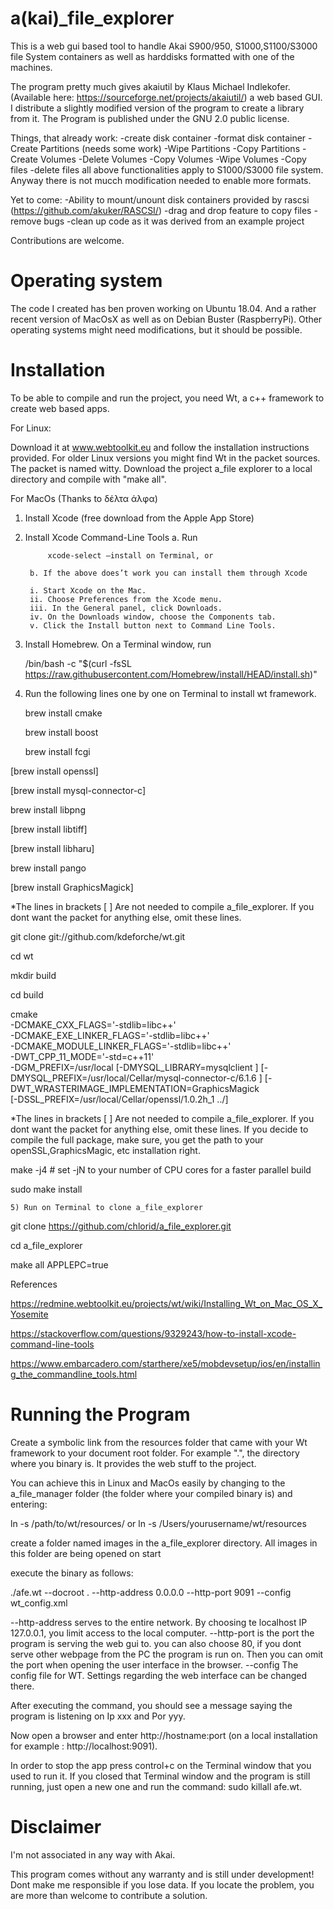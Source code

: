 # a(kai)_file_explorer
This is a web gui based tool to handle Akai S900/950, S1000,S1100/S3000 file System containers as well as harddisks formatted with one of the machines.

The program pretty much gives akaiutil by Klaus Michael Indlekofer. (Available here: https://sourceforge.net/projects/akaiutil/) a web based GUI.
I distribute a slightly modified version of the program to create a library from it. The Program is published under the GNU 2.0 public license.

Things, that already work:
-create disk container
-format disk container 
-Create Partitions (needs some work)
-Wipe Partitions
-Copy Partitions
-Create Volumes
-Delete Volumes
-Copy Volumes
-Wipe Volumes
-Copy files
-delete files
all above functionalities apply to S1000/S3000 file system. Anyway there is not mucch modification needed to enable more formats.

Yet to come:
-Ability to mount/unount disk containers provided by rascsi (https://github.com/akuker/RASCSI/)
-drag and drop feature to copy files
-remove bugs
-clean up code as it was derived from an example project

Contributions are welcome.

# Operating system
The code I created has ben proven working on Ubuntu 18.04. And a rather recent version of MacOsX as well as on Debian Buster (RaspberryPi). Other operating systems might need modifications, but it should be possible.

# Installation

To be able to compile and run the project, you need Wt, a c++ framework to create web based apps.

For Linux:

Download it at www.webtoolkit.eu and follow the installation instructions provided. For older Linux versions you might find Wt in the packet sources. The packet is named witty.
Download the project a_file explorer to a local directory and compile with "make all".

For MacOs (Thanks to δέλτα άλφα)

1) Install Xcode (free download from the Apple App Store)

2) Install Xcode Command-Line Tools
   a. Run  

			xcode-select –install on Terminal, or

		b. If the above does’t work you can install them through Xcode

        i. Start Xcode on the Mac.
        ii. Choose Preferences from the Xcode menu.
        iii. In the General panel, click Downloads.
        iv. On the Downloads window, choose the Components tab.
        v. Click the Install button next to Command Line Tools.

3) Install Homebrew. On a Terminal window, run

	/bin/bash -c "$(curl -fsSL https://raw.githubusercontent.com/Homebrew/install/HEAD/install.sh)"

4) Run the following lines one by one on Terminal to install wt framework.

	brew install cmake

	brew install boost

	brew install fcgi

[brew install openssl]

[brew install mysql-connector-c]

brew install libpng

[brew install libtiff]

[brew install libharu]

brew install pango

[brew install GraphicsMagick]

*The lines in brackets [   ] Are not needed to compile a_file_explorer. If you dont want the packet for anything else, omit these lines.

git clone git://github.com/kdeforche/wt.git

cd wt

mkdir build

cd build

cmake \
-DCMAKE_CXX_FLAGS='-stdlib=libc++' \
-DCMAKE_EXE_LINKER_FLAGS='-stdlib=libc++' \
-DCMAKE_MODULE_LINKER_FLAGS='-stdlib=libc++' \
-DWT_CPP_11_MODE='-std=c++11' \
-DGM_PREFIX=/usr/local [-DMYSQL_LIBRARY=mysqlclient \]
[-DMYSQL_PREFIX=/usr/local/Cellar/mysql-connector-c/6.1.6 \]
[-DWT_WRASTERIMAGE_IMPLEMENTATION=GraphicsMagick \
[-DSSL_PREFIX=/usr/local/Cellar/openssl/1.0.2h_1 ../]

*The lines in brackets [   ] Are not needed to compile a_file_explorer. If you dont want the packet for anything else, omit these lines. If you decide
 to compile the full package, make sure, you get the path to your openSSL,GraphicsMagic, etc installation right.

make -j4 # set -jN to your number of CPU cores for a faster parallel build

sudo make install

    5) Run on Terminal to clone a_file_explorer

git clone https://github.com/chlorid/a_file_explorer.git

cd a_file_explorer

make all APPLEPC=true


References

https://redmine.webtoolkit.eu/projects/wt/wiki/Installing_Wt_on_Mac_OS_X_Yosemite

https://stackoverflow.com/questions/9329243/how-to-install-xcode-command-line-tools

https://www.embarcadero.com/starthere/xe5/mobdevsetup/ios/en/installing_the_commandline_tools.html


# Running the Program

Create a symbolic link from the resources folder that came with your Wt framework to your document root folder. For example ".", the directory where you binary is. It provides the web stuff to the project.

You can achieve this in Linux and MacOs easily by changing to the a_file_manager folder (the folder where your compiled binary is) and entering:

ln -s /path/to/wt/resources/  or ln -s /Users/yourusername/wt/resources

create a folder named images in the a_file_explorer directory. All images in this folder are being opened on start

execute the binary as follows:

./afe.wt --docroot . --http-address 0.0.0.0 --http-port 9091 --config wt_config.xml

--http-address serves to the entire network. By choosing te localhost IP 127.0.0.1, you limit access to the local computer.
--http-port is the port the program is serving the web gui to. you can also choose 80, if you dont serve other webpage from the PC the program is run on. Then you can omit the port 			when opening the user interface in the browser.
--config The config file for WT. Settings regarding the web interface can be changed there.

After executing the command, you should see a message saying the program is listening on Ip xxx and Por yyy.


Now open a browser and enter http://hostname:port (on a local installation for example : http://localhost:9091).

In order to stop the app press control+c on the Terminal window that you used to run it. If you closed that Terminal window and the program is still running,
just open a new one and run the command: sudo killall afe.wt.

# Disclaimer

I'm not associated in any way with Akai.

This program comes without any warranty and is still under development! Dont make me responsible if you lose data. If you locate the problem, you are more than welcome to contribute a solution.


